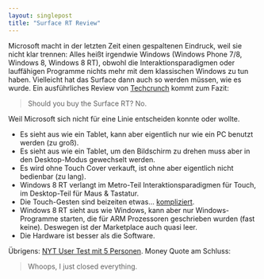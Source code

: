 ```yaml
---
layout: singlepost
title: "Surface RT Review"
---
```

Microsoft macht in der letzten Zeit einen gespaltenen Eindruck, weil sie nicht klar trennen: Alles heißt irgendwie Windows (Windows Phone 7/8, Windows 8, Windows 8 RT), obwohl die Interaktionsparadigmen oder lauffähigen Programme nichts mehr mit dem klassischen Windows zu tun haben. Vielleicht hat das Surface dann auch so werden müssen, wie es wurde. Ein ausführliches Review von [Techcrunch](http://techcrunch.com/2012/10/23/microsoft-surface-rt-review/) kommt zum Fazit:

> Should you buy the Surface RT? No.

Weil Microsoft sich nicht für eine Linie entscheiden konnte oder wollte.

* Es sieht aus wie ein Tablet, kann aber eigentlich nur wie ein PC benutzt werden (zu groß).
* Es sieht aus wie ein Tablet, um den Bildschirm zu drehen muss aber in den Desktop-Modus gewechselt werden.
* Es wird ohne Touch Cover verkauft, ist ohne aber eigentlich nicht bedienbar (zu lang).
* Windows 8 RT verlangt im Metro-Teil Interaktionsparadigmen für Touch, im Desktop-Teil für Maus & Tastatur.
* Die Touch-Gesten sind beizeiten etwas... [kompliziert](http://www.heise.de/video/artikel/Windows-8-Wischgesten-und-Tastenkuerzel-1733224.html).
* Windows 8 RT sieht aus wie Windows, kann aber nur Windows-Programme starten, die für ARM Prozessoren geschrieben wurden (fast keine). Deswegen ist der Marketplace auch quasi leer.
* Die Hardware ist besser als die Software.

Übrigens: [NYT User Test mit 5 Personen](http://www.nytimes.com/video/2012/10/21/business/100000001858108/getting-to-know-windows-8.html). Money Quote am Schluss:

> Whoops, I just closed everything.
